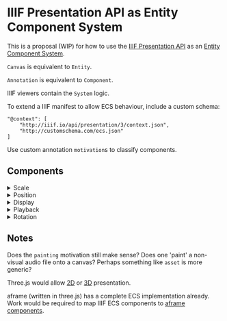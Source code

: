 # IIIF Presentation API as Entity Component System

This is a proposal (WIP) for how to use the [IIIF Presentation API](http://prezi3.iiif.io/api/presentation/3.0/) as an [Entity Component System](https://aframe.io/docs/0.8.0/introduction/entity-component-system.html).

`Canvas` is equivalent to `Entity`.

`Annotation` is equivalent to `Component`.

IIIF viewers contain the `System` logic.

To extend a IIIF manifest to allow ECS behaviour, include a custom schema:

```
"@context": [
    "http://iiif.io/api/presentation/3/context.json",
    "http://customschema.com/ecs.json"
]
```

Use custom annotation `motivation`s to classify components.

## Components

<details>
<summary>Scale</summary>

```json
{
    "id": "https://edsilv.github.io/iiif-ecs-proposal/continuous-images.json/items/canvas/1/annotation/1",
    "type": "Annotation",
    "motivation": "scale",
    "target": "https://edsilv.github.io/iiif-ecs-proposal/continuous-images.json/items/canvas/1",
    "body": {
        "x": 100,
        "y": 100,
        "z": 0
    }
}
```

[StringBody](https://www.w3.org/TR/annotation-model/#string-body) sets a precedent for including values directly into annotations. I propose that the ecs schema overrides `body` to permit complex json data values typed per component.

A component with a `motivation` of `scale` would accept a body containing only `x`, `y`, and `z` values.

In the example above, the `x`, `y`, and `z` properties describe a flat plane with width and height of 100. This is equivalent to a conventional 2D image.

</details>

<details>
<summary>Position</summary>

```json
{
    "id": "https://edsilv.github.io/iiif-ecs-proposal/3d-transform.json/items/canvas/0/annotation/2",
    "type": "Annotation",
    "motivation": "position",
    "target": "https://edsilv.github.io/iiif-ecs-proposal/3d-transform.json/items/canvas/0",
    "body": {
        "x": 0,
        "y": 1,
        "z": -1
    }
}
```

</details>

<details>
<summary>Display</summary>

```json
{
    "id": "https://edsilv.github.io/iiif-ecs-proposal/continuous-images.json/items/canvas/3/annotation/2",
    "type": "Annotation",
    "motivation": "display",
    "target": "https://edsilv.github.io/iiif-ecs-proposal/continuous-images.json/items/canvas/2",
    "body": {
        "viewingDirection": "top-to-bottom",
        "continuous": true
    }
}
```

The `continuous` `viewingHint` requires the presence of a `viewingDirection` in IIIF. I propose that these are consolidated into properties of a single `display` component per `canvas`.

In a 3D context, a `viewingDirection` of `top-to-bottom` could imply stacking on the z index. Maybe add `near-to-far`, `far-to-near` to remove ambiguity?

`viewingDirection` could have a 'sensible default' of `left-to-right`, `continuous` of `false`.

If `continuous` is `false`, is that equivalent to stacking on the z axis? i.e. `viewingDirection:near-to-far`?

</details>

<details>
<summary>Playback</summary>

```json
{
    "id": "https://edsilv.github.io/iiif-ecs-proposal/auto-advancing-audio.json/items/canvas/0/annotation/1",
    "type": "Annotation",
    "motivation": "playback",
    "target": "https://edsilv.github.io/iiif-ecs-proposal/auto-advancing-audio.json/items/canvas/0",
    "body": {
        "duration": 3723.4,
        "continuous": true
    }
}
```

The playback component adds `duration` and other temporal properties to a `canvas`.

The `continuous` property in this context instructs the playback `system` to advance to the next playable `entity` when this `entity`'s playable `duration` ends.

</details>

<details>
<summary>Rotation</summary>

```json
{
    "id": "https://edsilv.github.io/iiif-ecs-proposal/3d-transform.json/items/canvas/0/annotation/3",
    "type": "Annotation",
    "motivation": "rotation",
    "target": "https://edsilv.github.io/iiif-ecs-proposal/3d-transform.json/items/canvas/0",
    "body": {
        "x": 45,
        "y": 90,
        "z": 180
    }
}
```

</details>

## Notes

Does the `painting` motivation still make sense? Does one 'paint' a non-visual audio file onto a canvas? Perhaps something like `asset` is more generic?

Three.js would allow [2D](https://threejs.org/docs/#api/cameras/OrthographicCamera) or [3D](https://threejs.org/docs/#api/cameras/PerspectiveCamera) presentation. 

aframe (written in three.js) has a complete ECS implementation already. Work would be required to map IIIF ECS components to [aframe components](https://github.com/aframevr/aframe/tree/master/docs/components).

